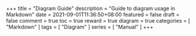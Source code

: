 +++
title = "Diagram Guide"
description = "Guide to diagram usage in Markdown"
date = 2021-09-01T11:36:50+08:00
featured = false
draft = false
comment = true
toc = true
reward = true
diagram = true
categories = [
  "Markdown"
]
tags = [
  "Diagram"
]
series = [
  "Manual"
]
+++